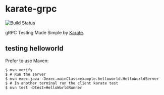 # karate-grpc

[![Build Status](https://api.travis-ci.org/thinkerou/karate-grpc.svg)](https://travis-ci.org/thinkerou/karate-grpc)

gRPC Testing Made Simple by [Karate](https://github.com/intuit/karate).

## testing helloworld

Prefer to use Maven:

```
$ mvn verify
$ # Run the server
$ mvn exec:java -Dexec.mainClass=example.helloworld.HelloWorldServer
$ # In another terminal run the client karate test
$ mvn test -Dtest=HelloWorldRunner
```
